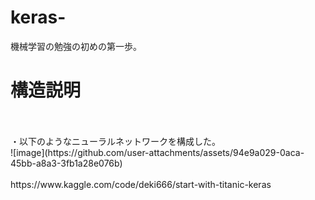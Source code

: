 # keras-
機械学習の勉強の初めの第一歩。

# 構造説明
<br>
<br>
・以下のようなニューラルネットワークを構成した。
<br>
![image](https://github.com/user-attachments/assets/94e9a029-0aca-45bb-a8a3-3fb1a28e076b)







<br>
<br>
https://www.kaggle.com/code/deki666/start-with-titanic-keras


